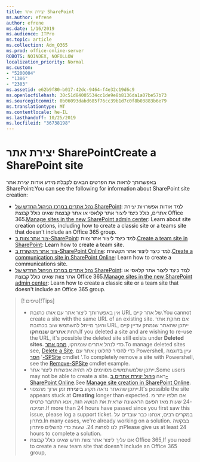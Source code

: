 ```yaml
---
title: יצירת אתר SharePoint
ms.author: efrene
author: efrene
ms.date: 1/16/2019
ms.audience: ITPro
ms.topic: article
ms.collection: Adm_O365
ms.prod: office-online-server
ROBOTS: NOINDEX, NOFOLLOW
localization_priority: Normal
ms.custom:
- "5200004"
- "1386"
- "2303"
ms.assetid: e62b9f80-b017-42dc-9464-f4e32c19d6c9
ms.openlocfilehash: 30c51d84005534cc1de9e8b8136da1a07be57b73
ms.sourcegitcommit: 0b06093dabd685f76cc39b1d7c0f8b03883b6e79
ms.translationtype: MT
ms.contentlocale: he-IL
ms.lasthandoff: 10/25/2019
ms.locfileid: "36738198"
---
```

# <a name="create-a-sharepoint-site"></a><span data-ttu-id="dea5c-102">יצירת אתר SharePoint</span><span class="sxs-lookup"><span data-stu-id="dea5c-102">Create a SharePoint site</span></span>

<span data-ttu-id="dea5c-103">באפשרותך לראות את הפרטים הבאים לקבלת מידע אודות יצירת אתר SharePoint:</span><span class="sxs-lookup"><span data-stu-id="dea5c-103">You can see the following for information about SharePoint site creation:</span></span>
- <span data-ttu-id="dea5c-104">[נהל אתרים במרכז הניהול החדש של SharePoint](https://docs.microsoft.com/sharepoint/manage-site-creation): למד אודות אפשרויות יצירת אתרים, כולל כיצד ליצור אתר קלאסי או אתר קבוצות שאינו כולל קבוצת Office 365.</span><span class="sxs-lookup"><span data-stu-id="dea5c-104">[Manage sites in the new SharePoint admin center](https://docs.microsoft.com/sharepoint/manage-site-creation): Learn about site creation options, including how to create a classic site or a teams site that doesn't include an Office 365 group.</span></span>
- <span data-ttu-id="dea5c-105">[צור אתר צוות ב-SharePoint](https://support.office.com/article/create-a-team-site-in-sharepoint-ef10c1e7-15f3-42a3-98aa-b5972711777d): למד כיצד ליצור אתר צוות.</span><span class="sxs-lookup"><span data-stu-id="dea5c-105">[Create a team site in SharePoint](https://support.office.com/article/create-a-team-site-in-sharepoint-ef10c1e7-15f3-42a3-98aa-b5972711777d): Learn how to create a team site.</span></span>
- <span data-ttu-id="dea5c-106">[צור אתר תקשורת ב-SharePoint Online](https://support.office.com/article/7fb44b20-a72f-4d2c-9173-fc8f59ba50eb): למד כיצד ליצור אתר תקשורת.</span><span class="sxs-lookup"><span data-stu-id="dea5c-106">[Create a communication site in SharePoint Online](https://support.office.com/article/7fb44b20-a72f-4d2c-9173-fc8f59ba50eb): Learn how to create a communications site.</span></span>
- <span data-ttu-id="dea5c-107">[נהל אתרים במרכז הניהול החדש של SharePoint](https://docs.microsoft.com/sharepoint/manage-sites-in-new-admin-center#create-a-site): למד כיצד ליצור אתר קלאסי או אתר צוות שאינו כולל קבוצת Office 365.</span><span class="sxs-lookup"><span data-stu-id="dea5c-107">[Manage sites in the new SharePoint admin center](https://docs.microsoft.com/sharepoint/manage-sites-in-new-admin-center#create-a-site):  Learn how to create a classic site or a team site that doesn't include an Office 365 group.</span></span>


  
> <span data-ttu-id="dea5c-108">[! טיפים</span><span class="sxs-lookup"><span data-stu-id="dea5c-108">[!Tips]</span></span>
> - <span data-ttu-id="dea5c-109">אין באפשרותך ליצור אתר עם אותו כתובת URL של אתר קיים.</span><span class="sxs-lookup"><span data-stu-id="dea5c-109">You cannot create a site with the same URL of an existing site.</span></span> <span data-ttu-id="dea5c-110">אם מחקת אתר והינך מייחל להשתמש שוב בכתובת URL, ייתכן שהאתר שנמחק עדיין קיים תחת **אתרים שנמחקו**.</span><span class="sxs-lookup"><span data-stu-id="dea5c-110">If you deleted a site and are wishing to re-use the URL, it's possible the deleted site still exists under **Deleted sites**.</span></span> <span data-ttu-id="dea5c-111">כדי לנהל אתרים שנמחקו, [מחק אתר](https://docs.microsoft.com/sharepoint/manage-sites-in-new-admin-center#delete-a-site).</span><span class="sxs-lookup"><span data-stu-id="dea5c-111">To manage deleted sites see, [Delete a Site](https://docs.microsoft.com/sharepoint/manage-sites-in-new-admin-center#delete-a-site).</span></span> <span data-ttu-id="dea5c-112">כדי להסיר לחלוטין אתר עם Powershell, עיין בדוגמה ' [הסר-SPSite](https://docs.microsoft.com/sharepoint/manage-sites-in-new-admin-center#delete-a-site) cmdlet '.</span><span class="sxs-lookup"><span data-stu-id="dea5c-112">To completely remove a site with Powershell, see the [Remove-SPSite](https://docs.microsoft.com/sharepoint/manage-sites-in-new-admin-center#delete-a-site) cmdlet example.</span></span>
> - <span data-ttu-id="dea5c-113">ייתכן שלמשתמשים מסוימים לא תהיה אפשרות ליצור אתר.</span><span class="sxs-lookup"><span data-stu-id="dea5c-113">Some users may not be able to create a site.</span></span> <span data-ttu-id="dea5c-114">ראה [ניהול יצירת אתרים ב-SharePoint Online](https://docs.microsoft.com/sharepoint/manage-site-creation).</span><span class="sxs-lookup"><span data-stu-id="dea5c-114">See [Manage site creation in SharePoint Online](https://docs.microsoft.com/sharepoint/manage-site-creation).</span></span>
> - <span data-ttu-id="dea5c-115">ייתכן שהאתר נראה תקוע **ביצירת** זמן ארוך מהצפוי.</span><span class="sxs-lookup"><span data-stu-id="dea5c-115">It's possible the site appears stuck at **Creating** longer than expected.</span></span> <span data-ttu-id="dea5c-116">אם חלפו יותר מ -24 שעות מאז הפעם הראשונה שראית את הנושא הזה, אנא התחבר כרטיס תמיכה.</span><span class="sxs-lookup"><span data-stu-id="dea5c-116">If more than 24 hours have passed since you first saw this issue, please log a support ticket.</span></span> <span data-ttu-id="dea5c-117">במקרים רבים, אנחנו כבר עובדים על פתרון.</span><span class="sxs-lookup"><span data-stu-id="dea5c-117">In many cases, we're already working on a solution.</span></span> <span data-ttu-id="dea5c-118">בבקשה תן לנו לפחות 24. שעות כדי להשלים פיתרון</span><span class="sxs-lookup"><span data-stu-id="dea5c-118">Please give us at least 24 hours to complete a solution.</span></span>
> - <span data-ttu-id="dea5c-119">אם עליך ליצור אתר צוות חדש שאינו כולל קבוצת Office 365,</span><span class="sxs-lookup"><span data-stu-id="dea5c-119">If you need to create a new team site that doesn't include an Office 365 group,</span></span> 


